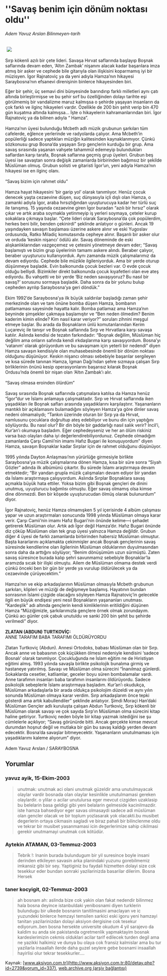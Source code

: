 # ''Savaş benim için dönüm noktası oldu''

*Adem Yavuz Arslan Bilinmeyen-tarih*

<div>
 <font>
  <img border="0" height="1" src="/web/20040127155105im_/http://www.aksiyon.com.tr/images/blank.gif"/>
 </font>
 <font class="content">
  <p>
   <img border="0" hspace="5" src="http://web.archive.org/web/20040127155105im_/http://www.aksiyon.com.tr/resim/447/52.jpg" vspace="5"/>
  </p>
 </font>
 <font class="content">
  Sırp kökenli azılı bir çete lideri. Savaşa Hırvat saflarında başlayıp Boşnak saflarında devam eden, ‘Altın Zambak’ nişanını alacak kadar başarılara imza atmış bir asker ve cephede bile gitarıyla olan ilişkisini koparmamış iyi bir müzisyen. İgor Rajnatoviç ya da yeni adıyla Hamza’nın hikayesi Saraybosna’nın efsanevi direnişinin binlerce hikayesinden biri.
 </font>
 <p>
  <font class="content">
   Eğer bir şehir, üç semavi dini bünyesinde barındırıp farklı milletleri aynı çatı altında birleştirmişse ve bu şehir sırf bu özelliğinden dolayı tarihte eşi görülmemiş bir vandalizme maruz kalmışsa o şehirde yaşayan insanların da çok farklı ve ilginç hikayeleri vardır. Özellikle de 200 bin şehit verip bin 470 gün kuşatma altında kalmışsa... İşte o hikayelerin kahramanlarından biri. İgor Rajnatoviç ya da bilinen adıyla “ Hamza”.
   <br/>
   <br/>
   Hamza’nın üyesi bulunduğu Mcbeth adlı müzik grubunun şarkıları tüm cafelerde, eğlence yerlerinde ve radyolarda çalıyor. Ama Mcbeth’in popülerliği sadece yaptıkları müziğin kalitesinden kaynaklanmıyor. Çünkü sözkonusu grup Bosna’da yaşayan Sırp gençlerin kurduğu bir grup. Ama savaş sırasında yaşanan vahşete tahammül edemeyip bulundukları saflardan karşı tarafa, Boşnak saflarına geçmiş grup üyeleri. Grubun beş üyesi ise savaştan sonra değişik zamanlarda birbirinden bağımsız bir şekilde Müslüman olmuş. Grubun solisti ve gitaristi İgor’un, yeni adıyla Hamza’nın hikayesi ise en ilginç olanı.
   <br/>
   <br/>
   “Savaş bizim için rahmet oldu”
   <br/>
   <br/>
   Hamza hayat hikayesini ‘bir garip yol’ olarak tanımlıyor. Henüz çocuk denecek yaşta cezaevine düşen, suç dünyasıyla içli dışlı olan Hamza, o zamanki adıyla İgor, araba hırsızlığından uyuşturucuya kadar her türlü suç ile tanışmış. 15 yaşında cezaevine giren İgor buradan “azılı bir hırsız” olarak çıkar ve artık araba soymakla yetinmeyip iş yerleri soymaya, çeteler kurup sokaklara çıkmaya başlar. “Çete lideri olarak Saraybosna’da çok popülerdim, herkes beni bilir, benden çekinirdi” şeklinde anlatıyor o günleri. Ancak 19 yaşındayken savaşın başlaması üzerine askere alınır ve eski Yugoslav ordusunda, Ratko Miladiç komutasında cepheye alınır. Başarılı bir asker olur ve orduda ‘keskin nişancı’ ödülü alır. Savaş döneminde de eski alışkanlıklarından vazgeçemez ve çetesini yönetmeye devam eder; “Savaş başlamıştı ve bizim grup üyelerinin tamamı askere alındı. Beraber çalıyor, beraber uyuşturucu kullanıyorduk. Aynı zamanda müzik çalışmalarımız da devam ediyordu. Cephede bile müzikle ilgileniyorduk. Ama bir yerde oturup düşünmeye başladık. Evin balkonunda çocuk bezleri var. O evde çocuk olduğu belliydi. Bizimkiler direkt balkonunda çocuk kıyafetleri olan eve ateş ediyordu. Bu vahşetti ve bir yerde ‘Biz neden savaşıyoruz? Bu nasıl bir savaş?’ sorusunu sormaya başladık. Daha sonra da bir yolunu bulup cepheden ayrılıp Saraybosna’ya geri döndük.”
   <br/>
   <br/>
   Ekim 1992’de Saraybosna’ya ilk büyük saldırılar başladığı zaman şehir merkezinde olan ve tam önüne bomba düşen Hamza, bombanın patlamaması sayesinde hayatta kalır. Bomba patlamaz ama Hamza’nın beyninde şimşekler çakmaya başlamıştır ve “Ben neden ölmedim? Benim kaderim kimin elinde? Kim nasıl karar veriyor?” soruları zihnini meşgul etmeye başlar. Bu arada da Boşnakların ünlü komutanlarından Kerim Luçareviç ile tanışır ve Boşnak saflarında Sırp ve Hırvatlara karşı savaşa katılır. Aslında kendisi de tezatın farkındadır: “Boşnak değilim, Müslüman hiç değilim ama onların safında kendi ırkdaşlarıma karşı savaşıyordum. Bosna’yı ‘vatanım’ olarak görüyordum ve bu savaşmam için yeterli bir nedendi” diyen Hamza savaşın kendisiyle olan muhasebesinde önemli bir dönüm noktası olduğunu düşünüyor. Keskin nişancı olması sebebiyle başarılar sergileyen ve kısa sürede tanınan Hamza, İgman Dağı’ndan şehre sızmaya çalışan Sırp birliklerinin önünü kesip operasyonlarını başarısız kılarak Boşnak Ordusu’nda önemli bir nişan olan ‘Altın Zambak’ı alır.
   <br/>
   <br/>
   “Savaş olmasa eroinden ölürdüm”
   <br/>
   <br/>
   Savaş sırasında Boşnak saflarında çatışmalara katılsa da Hamza henüz “İgor”dur ve İslamı anlamaya çalışmaktadır. Sırp ve Hırvat saflarında iken yaşadıkları ile Boşnak safları arasında yaşadıklarını karşılaştırır. Yaşananların mantıklı bir açıklamasını bulamadığını söyleyen Hamza’ya göre dinler savaş nedeni olmamalıydı; “Tankın üzerinde oturan bir Sırp ya da Hırvat, namlusunu çocuklara doğrultup ateş edebiliyor ve bunu din için yaptığını söylüyordu. Bu nasıl olur? Bir din böyle bir gaddarlığı nasıl salık verir? İncil’i, Kur’an’ı okumaya başladım. Eğer cephedeyseniz ve her an ölüm riskiniz varsa bazı olayları daha iyi değerlendirebiliyordunuz. Cephede olmadığım zamanlarda Çarşı Camii’nin imamı Hafız Bugari ile konuşuyordum” diyen Hamza, savaşın Boşnaklar kadar Sırplar için de rahmet olduğunu düşünüyor.
   <br/>
   <br/>
   1995 yılında Dayton Anlaşması’nın yürürlüğe girmesiyle birlikte Saraybosna’ya müzik çalışmalarına dönen Hamza, kısa bir süre sonra “Siyah Gözler” adında ilk albümünü çıkartır. Bu sürede İslamı araştırmaya devam etmektedir; “Bir yandan grupla müzik çalışmaları devam ediyor bir yandan da İslamı araştırmaya çalışıyordum. Aslında Sırplar Boşnaklara savaş açmakla büyük hata ettiler. Yoksa bizim gibi Boşnak gençleri de dinini unutmuş, uyuşturucu bağımlısı olmuştu. Eğer savaş olmamış olsa kimse dine dönmezdi. Ben bir köşede uyuşturucudan ölmüş olarak bulunurdum” diyor.
   <br/>
   <br/>
   İgor Rajnatoviç, henüz Hamza olmamışken 5 yıl içerisinde 4 albüm çalışması yapar ve uzun araştırmaları sonucunda 1998 yılında Müslüman olmaya karar verir. Çarşı Camii’nin imamı Hafız Bugari’nin önünde kelime—i şehadet getirerek Müslüman olur. Artık adı İgor değil Hamza’dır. Hafız Bugari önünde diz çöküp Müslüman olan tek grup üyesi yalnızca Hamza değildir. Grubun diğer 4 üyesi de farklı zamanlarda birbirinden habersiz Müslüman olmuştur. Başta kararlarını açıklamakta çekinmişler ancak Boşnak gençlerinin savaş süresinde kendilerine olan ilgilerinin Müslüman olduklarının duyulmasından sonra daha da arttığını söylüyor; “Benim dönüşümüm uzun sürmüştü. Zaten savaş süresince burada kalıp şehri savunmamız sebebiyle Boşnaklar’la aramızda sıcak bir ilişki olmuştu. Ailem de Müslüman olmama destek verdi çünkü önceki ben bir gün bir yerde ya vurulup öldürülecek ya da cezaevinde çürüyecektim.”
   <br/>
   <br/>
   Hamza’nın ve ekip arkadaşlarının Müslüman olmasıyla Mcbeth grubunun şarkıları, klipleri ve müziği de değişmeye başlamış. Hayatının bundan sonrasının İslami çizgide olacağını söyleyen Hamza Rajnatoviç’in gelecekle ilgili en büyük endişesi yeni nesil Boşnakların yaşananları unutması. “Kardeşlik” adı altında gençlerin kendi kimliklerinin eritildiğini düşünen Hamza “Müziğimizle, şarkılarımızla gençlere örnek olmak zorundayım. Çünkü acı günler çok çabuk unutuldu ve sanki 200 bin şehit bu şehirde verilmedi” diyor.
   <br/>
   <br/>
   <b>
    ZLATAN (ABDUN) TURTKOVİÇ:
   </b>
   <br/>
   ANNE TARAFIM BABA TARAFIMI ÖLDÜRÜYORDU
   <br/>
   <br/>
   Zlatan Turtkoviç (Abdun). Annesi Ortodoks, babası Müslüman olan bir Sırp. Ancak anne ve babasının çok küçükken ölmesi nedeniyle kendisini ‘sadece Bosnalı’ olarak tanımlıyor. Çocukluğunda ne İslam eğitim ne de Hıristiyan eğitimi almış. 1993 yılında savaşla birlikte psikolojik bunalıma girmiş ve hastaneye yatırılmış. Savaşı ve Müslüman olma sürecini “İnanılmaz günlerdi. Sokaklarda cesetler, katliamlar, geceler boyu süren bombalamalar vardı. Anne tarafımın insanları baba tarafımın insanlarını öldürüyordu. Sadece psikolojik sebeplerle İslamı araştırmaya başladım. Kur’an’ı okudukça, Müslüman arkadaşlarla bir arada oldukça psikolojim düzeldi ve aynı yılın sonunda Müslüman olmaya karar verdim. Sırp arkadaşlarım önce tepki gösterdi ama artık kabullendiler” şeklinde anlatıyor. Şimdi Moraçi Han’daki Müslüman Gençler adlı kuruluşta çalışan Abdun Turtkoviç, Sırp kökenli bir Müslüman olarak savaşı ve çok sayıda Sırp’ın Müslüman olma sürecini kitap haline getiriyor. Turtkoviç neden böyle bir kitap yazmak istediğini ise şu cümlelerle açıklıyor; “Savaş görünürde bitti. Ancak gerçekte kimse mevcut durumdan hoşnut değil ve mutlaka bir gün bu savaş kaldığı yerden devam edecektir. Bosna’da savaşlar bitmeyecektir. Yaşananların unutulmaması için yaşadıklarımı kaleme alıyorum” diyor.
   <br/>
   <br/>
   Adem Yavuz Arslan / SARAYBOSNA
   <br/>
  </font>
 </p>
</div>


## Yorumlar

### yavuz ayik, 15-Ekim-2003
> unutmak: 
> unutmak  aci olani unutmak güzeldir ama unutulmayacak olaylar vardir bosnada olan olaylar kesinlikle unutulmamasi gereken olaylardir. o ylilar o acilar unutulursa eger mevcut cizgiden uzaklasip bu belelarin basa geldigi gibi yeni belalarin gelmeside kacinilmazdir. iste hamza bahsediyor eger savas olmasaydi sadece adi müslüman olan gencler olacak ve bir toplum yozlasarak yok olacakti.bu musibet degerlerin ortaya cikmasin sagladi ve biraz pahali bir bilinclenme oldu ve tekrar bir musibet yasanmamasi icin degerlerimize sahip cikilmasi gerekir unutmamayi unutmak cok kötüdür.

### Aytekin ATAMAN, 03-Temmuz-2003
> Tebrik !: 
> Inanin burada bulundugum bir yil suresince boyle insani derinden etkileyen savasin arka planindaki yuzunu gorebilmemiz imkansiz gibi bir sey.     Yaptiginiz bu faydali hizmetten dolayi size cok tesekkur eder bundan sonraki yazilarinizda basarilar dilerim.                                           Bosna Hersek

### taner kocyigit, 02-Temmuz-2003
> ah bosnam ah: 
> aslinda bize cok yakin olan fakat nedendir bilinmez hala bosna deyince istanbuldaki yenibosnami diyen  turklerin bulundugu bir ulkede bosnanin tanitilmasini amaclayan ve ic yuzundeki binlerce hemzayi temsilen sarkici eski igoru yeni hamzayi tanitan yazilarinizdan dolayi aksiyon dergisine cok tesekur ediyorum..ben bosna hersekte universite okudum 4 yil sarajevo da kaldim su anda sie pakistanda ogretmenlik yapmaktayim bosnak kardeslerimizin cekmis olduklari acilar tarif edilecek turden degil ama ne yazikki halkimiz ve dunya bu olaya cok fransiz kalmislar ama bu tur yazilarla insaallah ilerde daha guzel seylere gebe bosnami insaallah hayirlisi olur tekrar tesekkurler....

Kaynak: [www.aksiyon.com.tr](http://www.aksiyon.com.tr:80/detay.php?id=2739&yorum_id=337), [web.archive.org (arşiv bağlantısı)](http://web.archive.org/web/20040127155105/http://www.aksiyon.com.tr:80/detay.php?id=2739&yorum_id=337)
